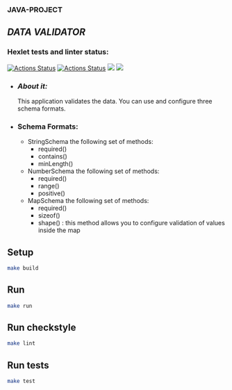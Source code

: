 ### JAVA-PROJECT
## ***DATA VALIDATOR***


### Hexlet tests and linter status:
[![Actions Status](https://github.com/markiMiracle/java-project-78/actions/workflows/hexlet-check.yml/badge.svg)](https://github.com/markiMiracle/java-project-78/actions)
[![Actions Status](https://github.com/markiMiracle/java-project-78/actions/workflows/tests.yml/badge.svg)](https://github.com/markiMiracle/java-project-78/actions)
<a href="https://codeclimate.com/github/markiMiracle/java-project-78/maintainability"><img src="https://api.codeclimate.com/v1/badges/f12f3b7b6916421fe69b/maintainability" /></a>
<a href="https://codeclimate.com/github/markiMiracle/java-project-78/test_coverage"><img src="https://api.codeclimate.com/v1/badges/f12f3b7b6916421fe69b/test_coverage" /></a>


- ### ***About it:***
  This application validates the data. You can use and configure three schema formats.
- ### Schema Formats:  
  - StringSchema the following set of methods:
    - required()
    - contains()
    - minLength()
  - NumberSchema the following set of methods:
    - required()
    - range()
    - positive()
  - MapSchema the following set of methods:
    - required()
    - sizeof()
    - shape() : this method allows you to configure validation of values inside the map
  

## Setup

```bash
make build
```

## Run

```bash
make run
```

## Run checkstyle

```bash
make lint
```

## Run tests

```bash
make test
```
